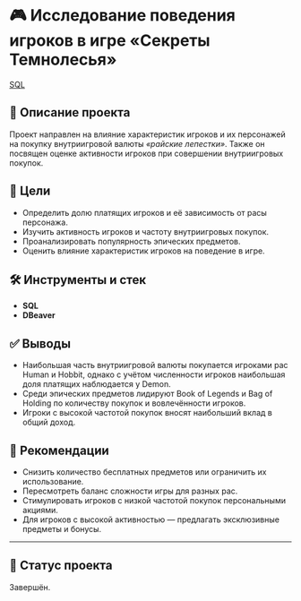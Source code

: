 # 🎮 Исследование поведения игроков в игре «Секреты Темнолесья»
[SQL](https://github.com/sharly-shark/Portfolio/blob/main/Game_purchases_sql/Game_purchases_analysis.sql)
## 📌 Описание проекта 
Проект направлен на влияние характеристик игроков и их персонажей на покупку внутриигровой валюты *«райские лепестки»*. Также он посвящен оценке активности игроков при совершении внутриигровых покупок.  

## 🎯 Цели
- Определить долю платящих игроков и её зависимость от расы персонажа.  
- Изучить активность игроков и частоту внутриигровых покупок.  
- Проанализировать популярность эпических предметов.  
- Оценить влияние характеристик игроков на поведение в игре.  

## 🛠️ Инструменты и стек
- **SQL**
- **DBeaver**

## ✅ Выводы
- Наибольшая часть внутриигровой валюты покупается игроками рас Human и Hobbit, однако с учётом численности игроков наибольшая доля платящих наблюдается у Demon.
- Среди эпических предметов лидируют Book of Legends и Bag of Holding по количеству покупок и вовлечённости игроков.
- Игроки с высокой частотой покупок вносят наибольший вклад в общий доход.

## 📌 Рекомендации
- Снизить количество бесплатных предметов или ограничить их использование.  
- Пересмотреть баланс сложности игры для разных рас.  
- Стимулировать игроков с низкой частотой покупок персональными акциями.  
- Для игроков с высокой активностью — предлагать эксклюзивные предметы и бонусы.  

---

## 📂 Статус проекта
Завершён.  
